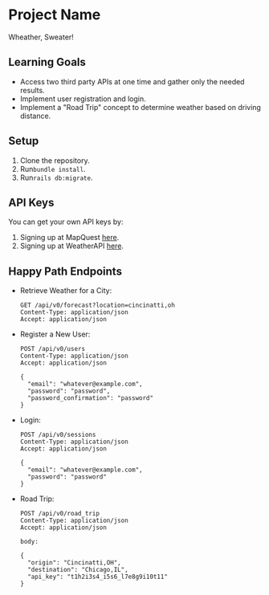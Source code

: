 # Project Name

Wheather, Sweater!

## Learning Goals

- Access two third party APIs at one time and gather only the needed results.
- Implement user registration and login.
- Implement a "Road Trip" concept to determine weather based on driving distance.

## Setup

1. Clone the repository.
2. Run`bundle install`.
3. Run`rails db:migrate`.

## API Keys

You can get your own API keys by:

1. Signing up at MapQuest [here](https://developer.mapquest.com/user/login/sign-up).
2. Signing up at WeatherAPI [here](https://www.weatherapi.com/signup.aspx).

## Happy Path Endpoints

- Retrieve Weather for a City:
  ```
  GET /api/v0/forecast?location=cincinatti,oh
  Content-Type: application/json
  Accept: application/json
  ```
- Register a New User:
  ```
  POST /api/v0/users
  Content-Type: application/json
  Accept: application/json

  {
    "email": "whatever@example.com",
    "password": "password",
    "password_confirmation": "password"
  }
  ```
- Login:
  ```
  POST /api/v0/sessions
  Content-Type: application/json
  Accept: application/json

  {
    "email": "whatever@example.com",
    "password": "password"
  }
  ```
- Road Trip:
  ```
  POST /api/v0/road_trip
  Content-Type: application/json
  Accept: application/json

  body:

  {
    "origin": "Cincinatti,OH",
    "destination": "Chicago,IL",
    "api_key": "t1h2i3s4_i5s6_l7e8g9i10t11"
  }
  ```
